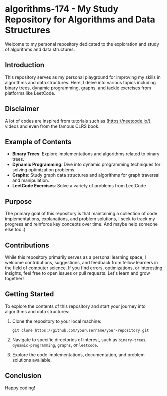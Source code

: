 # algorithms-174 - My Study Repository for Algorithms and Data Structures

Welcome to my personal repository dedicated to the exploration and study of algorithms and data structures.

## Introduction

This repository serves as my personal playground for improving my skills in algorithms and data structures. Here, I delve into various topics including binary trees, dynamic programming, graphs, and tackle exercises from platforms like LeetCode. 

## Disclaimer 

A lot of codes are inspired from tutorials such as (https://neetcode.io/), videos and even from the famous CLRS book.

## Example of Contents

- **Binary Trees**: Explore implementations and algorithms related to binary trees.
- **Dynamic Programming**: Dive into dynamic programming techniques for solving optimization problems.
- **Graphs**: Study graph data structures and algorithms for graph traversal and manipulation.
- **LeetCode Exercises**: Solve a variety of problems from LeetCode

## Purpose

The primary goal of this repository is that maintaining a collection of code implementations, explanations, and problem solutions, I seek to track my progress and reinforce key concepts over time. And maybe help someone else too :)

## Contributions

While this repository primarily serves as a personal learning space, I welcome contributions, suggestions, and feedback from fellow learners in the field of computer science. If you find errors, optimizations, or interesting insights, feel free to open issues or pull requests. Let's learn and grow together!

## Getting Started

To explore the contents of this repository and start your journey into algorithms and data structures:

1. Clone the repository to your local machine:

    ```
    git clone https://github.com/yourusername/your-repository.git
    ```

2. Navigate to specific directories of interest, such as `binary-trees`, `dynamic-programming`, `graphs`, or `leetcode`.

3. Explore the code implementations, documentation, and problem solutions available.

## Conclusion

Happy coding!